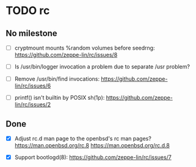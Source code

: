 TODO rc
=======


No milestone
------------

- [ ] cryptmount mounts %random volumes before seedrng:
  https://github.com/zeppe-lin/rc/issues/8

- [ ] Is /usr/bin/logger invocation a problem due to separate /usr
  problem?

- [ ] Remove /usr/bin/find invocations:
  https://github.com/zeppe-lin/rc/issues/6

- [ ] printf() isn't builtin by POSIX sh(1p):
  https://github.com/zeppe-lin/rc/issues/2

Done
----

- [x] Adjust rc.d man page to the openbsd's rc man pages?
https://man.openbsd.org/rc.8 https://man.openbsd.org/rc.d.8

- [x] Support bootlogd(8): https://github.com/zeppe-lin/rc/issues/7

